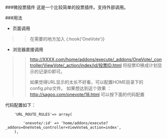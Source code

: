 ###微投票插件
这是一个比较简单的投票插件。支持外部调用。

###用法
* 页面调用
>> 在需要的地方加入  {:hook('OneVote')}

* 浏览器直接调用
>> http://XXXX.com/home/addons/execute/_addons/OneVote/_controller/ViewVote/_action/index/id/投票ID.html
>> 将投票ID换成计划显示的记录ID即可。
>>
>>如果觉得URL显示的太长不好看，可以配置HOME目录下的config.php文件。
>>如果想达到这个效果 ：http://sagoo.com/onevote/18.html
>>可以按下面的代码配置


代码配置如下：
```
    'URL_ROUTE_RULES'=> array(

		'onevote/:id' => 'home/addons/execute?_addons=OneVote&_controller=ViewVote&_action=index',
    ),
```